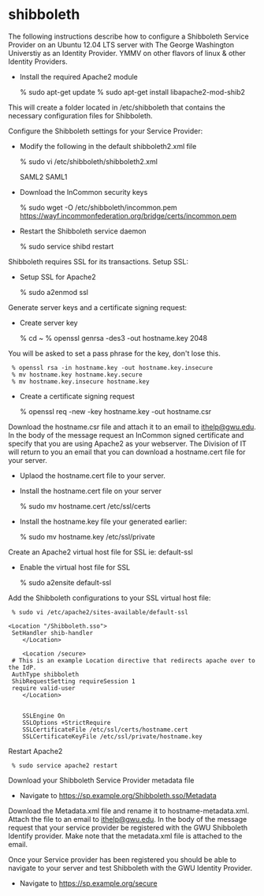 shibboleth
==========

The following instructions describe how to configure a Shibboleth Service Provider on an Ubuntu 12.04 LTS server with The George Washington Universtiy as an Identity Provider.  YMMV on other flavors of linux & other Identity Providers.

* Install the required Apache2 module

	 % sudo apt-get update
	 % sudo apt-get install libapache2-mod-shib2
  
This will create a folder located in /etc/shibboleth that contains the necessary configuration files for Shibboleth.

Configure the Shibboleth settings for your Service Provider:

* Modify the following in the default shibboleth2.xml file

	 % sudo vi /etc/shibboleth/shibboleth2.xml

	 <ApplicationDefaults entityID="https://sp.example.org/shibboleth"
          REMOTE_USER="eppn persistent-id targeted-id">
  
	 <SSO entityID="https://singlesignon.gwu.edu/idp/shibboleth"
       	  discoveryProtocol="SAMLDS" discoveryURL="https://ds.example.org/DS/WAYF">
          SAML2 SAML1
	 </SSO>
  
	 <MetadataProvider type="XML"
	 uri="http://wayf.incommonfederation.org/InCommon/InCommon-metadata.xml" 	 	 	 	 backingFilePath="InCommon-metadata.xml" reloadInterval="7200">
      		<MetadataFilter type="RequireValidUntil" maxValidityInterval="2419200"/>
	 	<MetadataFilter type="Signature" certificate="incommon.pem"/>
	 </MetadataProvider>

* Download the InCommon security keys

	 % sudo wget -O /etc/shibboleth/incommon.pem https://wayf.incommonfederation.org/bridge/certs/incommon.pem

* Restart the Shibboleth service daemon

	 % sudo service shibd restart

Shibboleth requires SSL for its transactions.  Setup SSL:
	
* Setup SSL for Apache2

	 % sudo a2enmod ssl

Generate server keys and a certificate signing request:

* Create server key

	 % cd ~
	 % openssl genrsa -des3 -out hostname.key 2048

You will be asked to set a pass phrase for the key, don't lose this.
	 
	 % openssl rsa -in hostname.key -out hostname.key.insecure
	 % mv hostname.key hostname.key.secure
	 % mv hostname.key.insecure hostname.key
	
* Create a certificate signing request

	 % openssl req -new -key hostname.key -out hostname.csr

Download the hostname.csr file and attach it to an email to ithelp@gwu.edu.  In the body of the message request an InCommon signed certificate and specify that you are using Apache2 as your webserver.  The Division of IT will return to you an email that you can download a hostname.cert file for your server.

* Uplaod the hostname.cert file to your server.

* Install the hostname.cert file on your server

	 % sudo mv hostname.cert /etc/ssl/certs

* Install the hostname.key file your generated earlier:

	 % sudo mv hostname.key /etc/ssl/private

Create an Apache2 virtual host file for SSL ie: default-ssl

* Enable the virtual host file for SSL

	 % sudo a2ensite default-ssl
	
Add the Shibboleth configurations to your SSL virtual host file:

	 % sudo vi /etc/apache2/sites-available/default-ssl
	
	<Location "/Shibboleth.sso">
	 SetHandler shib-handler
      	</Location>
      	
      	<Location /secure>
	 # This is an example Location directive that redirects apache over to the IdP.
	 AuthType shibboleth
	 ShibRequestSetting requireSession 1
	 require valid-user
        </Location>
       
        
      	SSLEngine On
      	SSLOptions +StrictRequire
      	SSLCertificateFile /etc/ssl/certs/hostname.cert
      	SSLCertificateKeyFile /etc/ssl/private/hostname.key

Restart Apache2

	 % sudo service apache2 restart

Download your Shibboleth Service Provider metadata file	

* Navigate to https://sp.example.org/Shibboleth.sso/Metadata

Download the Metadata.xml file and rename it to hostname-metadata.xml. Attach the file to an email to ithelp@gwu.edu.  In the body of the message request that your service provider be registered with the GWU Shibboleth Identify provider.  Make note that the metadata.xml file is attached to the email.

Once your Service provider has been registered you should be able to navigate to your server and test Shibboleth with the GWU Identity Provider.

* Navigate to https://sp.example.org/secure
